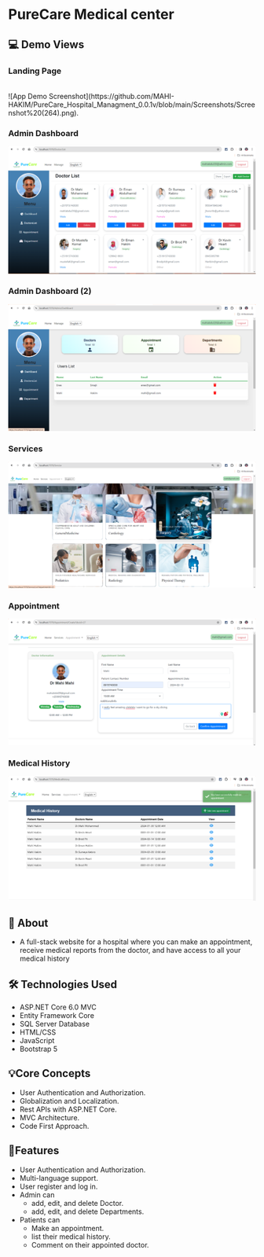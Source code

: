 # PureCare Medical center

## 💻 Demo Views
### Landing Page
<br>
![App Demo Screenshot](https://github.com/MAHI-HAKIM/PureCare_Hospital_Managment_0.0.1v/blob/main/Screenshots/Screenshot%20(264).png).

###  Admin Dashboard
![App Demo Screenshot](https://github.com/MAHI-HAKIM/PureCare_Hospital_Managment_0.0.1v/blob/main/Screenshots/Screenshot%20(265).png)

### Admin Dashboard (2)
![App Demo Screenshot](https://github.com/MAHI-HAKIM/PureCare_Hospital_Managment_0.0.1v/blob/main/Screenshots/Screenshot%20(266).png)

### Services
![App Demo Screenshot](https://github.com/MAHI-HAKIM/PureCare_Hospital_Managment_0.0.1v/blob/main/Screenshots/Screenshot%20(268).png) 

### Appointment
![App Demo Screenshot](https://github.com/MAHI-HAKIM/PureCare_Hospital_Managment_0.0.1v/blob/main/Screenshots/Screenshot%20(269).png)

### Medical History
![App Demo Screenshot](https://github.com/MAHI-HAKIM/PureCare_Hospital_Managment_0.0.1v/blob/main/Screenshots/Screenshot%20(270).png)

## 📝 About
- A full-stack website for a hospital where you can make an appointment, receive medical reports from the doctor, and have access to all your medical history
  
## 🛠️ Technologies Used

- ASP.NET Core 6.0 MVC
- Entity Framework Core
- SQL Server Database
- HTML/CSS
- JavaScript
- Bootstrap 5

## 💡Core Concepts
- User Authentication and Authorization.
- Globalization and Localization.
- Rest APIs with ASP.NET Core.
- MVC Architecture.
- Code First Approach.
## 🚀Features
- User Authentication and Authorization.
- Multi-language support.
- User register and log in.
- Admin can 
  - add, edit, and delete Doctor.
  - add, edit, and delete Departments.
- Patients can
  - Make an appointment.
  - list their medical history.
  - Comment on their appointed doctor.
